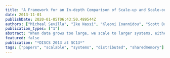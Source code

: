 ```yaml
---
title: "A Framework for an In-depth Comparison of Scale-up and Scale-out"
date: 2013-11-01
publishDate: 2020-01-05T06:43:50.489544Z
authors: ["Micheal Sevilla", "Ike Nassi", "Kleoni Ioannidou", "Scott Brandt", "Carlos Maltzahn"]
publication_types: ["1"]
abstract: "When data grows too large, we scale to larger systems, either by scaling out or up. It is understood that scale-out and scale-up have different complexities and bottlenecks but a thorough comparison of the two architectures is challenging because of the diversity of their programming interfaces, their significantly different system environments, and their sensitivity to workload specifics. In this paper, we propose a novel comparison framework based on MapReduce that accounts for the application, its requirements, and its input size by considering input, software, and hardware parameters. Part of this framework requires implementing scale-out properties on scale-up and we discuss the complex trade-offs, interactions, and dependencies of these properties for two specific case studies (word count and sort). This work lays the foundation for future work in quantifying design decisions and in building a system that automatically compares architectures and selects the best one."
featured: false
publication: "*DISCS 2013 at SC13*"
tags: ["papers", "scalable", "systems", "distributed", "sharedmemory"]
---
```


